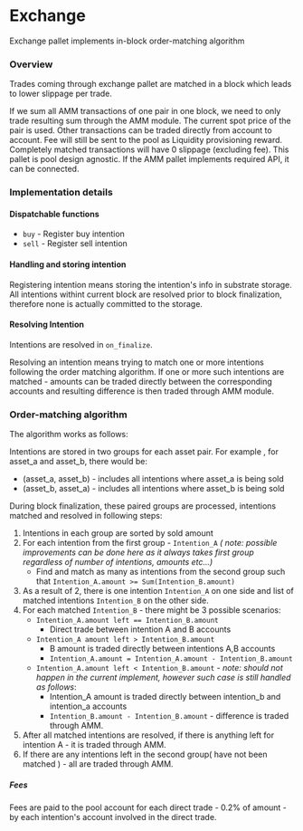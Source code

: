 # Exchange

Exchange pallet implements in-block order-matching algorithm

### Overview

Trades coming through exchange pallet are matched in a block which leads to lower slippage per trade.

If we sum all AMM transactions of one pair in one block, we need to only trade resulting sum through the AMM module. 
The current spot price of the pair is used. Other transactions can be traded directly from account to account. 
Fee will still be sent to the pool as Liquidity provisioning reward. Completely matched transactions will have 0 slippage (excluding fee). 
This pallet is pool design agnostic. If the AMM pallet implements required API, it can be connected.

### Implementation details

#### Dispatchable functions
- `buy` - Register buy intention  
- `sell` - Register sell intention 

#### Handling and storing intention 

Registering intention means storing the intention's info in substrate storage. All intentions withint current block are resolved prior to block finalization, 
therefore none is actually committed to the storage. 

#### Resolving Intention 

Intentions are resolved in `on_finalize`. 

Resolving an intention means trying to match one or more intentions following the order matching algorithm.
If one or more such intentions are matched - amounts can be traded directly between the corresponding accounts and resulting difference is then traded through AMM module.

### Order-matching algorithm

The algorithm works as follows:

Intentions are stored in two groups for each asset pair. For example , for asset_a and asset_b, there would be:

 - (asset_a, asset_b) - includes all intentions where asset_a is being sold
 - (asset_b, asset_a) - includes all intentions where asset_b is being sold 

During block finalization, these paired groups are processed, intentions matched and resolved in following steps:

1. Intentions in each group are sorted by sold amount
2. For each intention from the first group - `Intention_A` _( note: possible improvements can be done here as it always takes first group regardless of number of intentions, amounts etc...)_
    - Find and match as many as intentions from the second group such that `Intention_A.amount >= Sum(Intention_B.amount)`
3. As a result of 2, there is one intention `Intention_A` on one side and list of matched intentions `Intention_B` on the other side.
4. For each matched `Intention_B` - there might be 3 possible scenarios:
   - `Intention_A.amount left == Intention_B.amount`
        - Direct trade between intention A and B accounts
   - `Intention_A amount left > Intention_B.amount`
        -  B amount is traded directly between intentions A,B accounts
        -  `Intention_A.amount = Intention_A.amount - Intention_B.amount`
   - `Intention_A.amount left < Intention_B.amount` - _note: should not happen in the current implement, however such case is still handled as follows_:
      - Intention_A amount is traded directly between intention_b and intention_a accounts
      - `Intention_B.amount - Intention_B.amount` - difference is traded through AMM.
5. After all matched intentions are resolved, if there is anything left for intention A - it is traded through AMM.    
6. If there are any intentions left in the second group( have not been matched ) - all are traded through AMM.


##### Fees 

Fees are paid to the pool account for each direct trade - 0.2% of amount - by each intention's account involved in the direct trade. 
   




